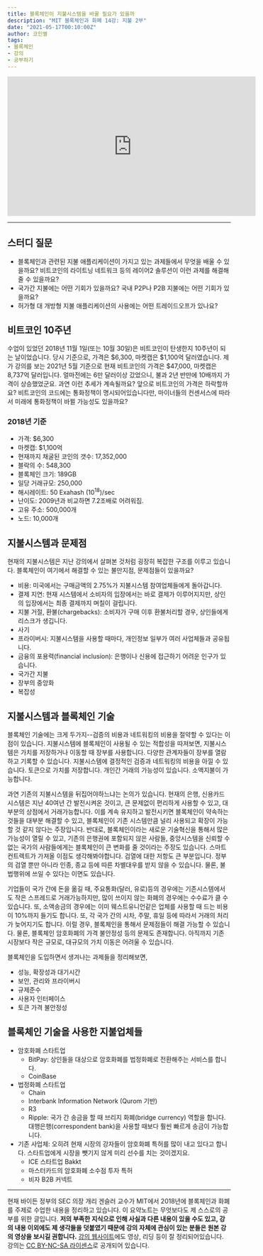 ```yaml
---
title: 블록체인이 지불시스템을 바꿀 필요가 있을까
description: "MIT 블록체인과 화폐 14강: 지불 2부"
date: "2021-05-17T00:10:00Z"
author: 코인별
tags: 
- 블록체인
- 강의
- 공부하기
---
```


<iframe width="560" height="315" src="https://www.youtube.com/embed/_Ycy0Dy-B1c" title="YouTube video player" frameborder="0" allow="accelerometer; autoplay; clipboard-write; encrypted-media; gyroscope; picture-in-picture" allowfullscreen></iframe>

---

## 스터디 질문
- 블록체인과 관련된 지불 애플리케이션이 가지고 있는 과제들에서 무엇을 배울 수 있을까요? 비트코인의 라이트닝 네트워크 등의 레이어2 솔루션이 이런 과제를 해결해줄 수 있을까요?
- 국가간 지불에는 어떤 기회가 있을까요? 국내 P2P나 P2B 지불에는 어떤 기회가 있을까요?
- 허가형 대 개방형 지불 애플리케이션의 사용에는 어떤 트레이드오프가 있나요?

## 비트코인 10주년
수업이 있었던 2018년 11월 1일(또는 10월 30일)은 비트코인이 탄생한지 10주년이 되는 날이었습니다. 당시 기준으로, 가격은 $6,300, 마켓캡은 $1,100억 달러였습니다. 제가 강의를 보는 2021년 5월 기준으로 현재 비트코인의 가격은 $47,000, 마켓캡은 8,737억 달러입니다. 얼마전에는 6만 달러이상 갔었으니, 불과 2년 반만에 10배까지 가격이 상승했었군요. 과연 이런 추세가 계속될까요? 앞으로 비트코인의 가격은 하락할까요? 비트코인의 코드에는 통화정책이 명시되어있습니다만, 마이너들의 컨센서스에 따라서 미래에 통화정책이 바뀔 가능성도 있을까요?

### 2018년 기준
- 가격: $6,300
- 마켓캡: $1,100억
- 현재까지 채굴된 코인의 갯수: 17,352,000
- 블락의 수: 548,300
- 블록체인 크기: 189GB
- 일당 거래규모: 250,000
- 해시레이트: 50 Exahash (10<sup>18</sup>)/sec
- 난이도: 2009년과 비교하면 7.2조배로 어려워짐.
- 고유 주소: 500,000개
- 노드: 10,000개

## 지불시스템과 문제점
현재의 지불시스템은 지난 강의에서 살펴본 것처럼 굉장히 복잡한 구조를 이루고 있습니다. 블록체인이 여기에서 해결할 수 있는 불만지점, 문제점들이 있을까요? 

- 비용: 미국에서는 구매금액의 2.75%가 지불시스템 참여업체들에게 돌아갑니다.
- 결제 지연: 현재 시스템에서 소비자의 입장에서는 바로 결제가 이루어지지만, 상인의 입장에서는 최종 결제까지 며칠이 걸립니다.
- 지불 거절, 환불(chargebacks): 소비자가 구매 이후 환불처리할 경우, 상인들에게 리스크가 생깁니다.
- 사기
- 프라이버시: 지불시스템을 사용할 때마다, 개인정보 일부가 여러 사업체들과 공유됩니다.
- 금융의 포용력(financial inclusion): 은행이나 신용에 접근하기 어려운 인구가 있습니다.
- 국가간 지불
- 장부의 중앙화
- 복잡성

## 지불시스템과 블록체인 기술
블록체인 기술에는 크게 두가지--검증의 비용과 네트워킹의 비용을 절약할 수 있다는 이점이 있습니다. 지불시스템에 블록체인이 사용될 수 있는 적합성을 따져보면, 지불시스템은 가치를 저장하거나 이동할 때 장부를 사용합니다. 다양한 관계자들이 장부를 열람하고 기록할 수 있습니다. 지불시스템에 결정적인 검증과 네트워킹의 비용을 아낄 수 있습니다. 토큰으로 가치를 저장합니다. 개인간 거래의 가능성이 있습니다. 소액지불이 가능합니다.

과연 기존의 지불시스템을 뒤집어야하느냐는 논의가 있습니다. 현재의 은행, 신용카드 시스템은 지난 40여년 간 발전시켜온 것이고, 큰 문제없이 편리하게 사용할 수 있고, 대부분의 상점에서 거래가능합니다. 이를 계속 유지하고 발전시키면 블록체인이 약속하는 것들을 대부분 해결할 수 있고, 블록체인이 기존 시스템만큼 널리 사용되고 확장이 가능할 것 같지 않다는 주장입니다. 반대로, 블록체인이라는 새로운 기술혁신을 통해서 많은 가능성이 열릴 수 있고, 기존의 은행권에 포함되지 않은 사람들, 중앙시스템을 신뢰할 수 없는 국가의 사람들에게는 블록체인이 큰 변화를 줄 것이라는 주장도 있습니다. 스마트 컨트렉트가 가져올 이점도 생각해봐야합니다. 검열에 대한 저항도 큰 부분입니다. 정부의 검열 뿐만 아니라 인종, 종교 등에 따른 차별대우를 받지 않을 수 있습니다. 물론, 불법행위에 쓰일 수 있다는 이면도 있습니다.

기업들이 국가 간에 돈을 옮길 때, 주요통화(달러, 유로)등의 경우에는 기존시스템에서도 작은 스프레드로 거래가능하지만, 많이 쓰이지 않는 화폐의 경우에는 수수료가 클 수 있습니다. 또, 소액송금의 경우에는 이미 웨스트유니언같은 업체를 사용할 때 드는 비용이 10%까지 들기도 합니다. 또, 각 국가 간의 시차, 주말, 휴일 등에 따라서 거래의 처리가 늦어지기도 합니다. 이럴 경우, 블록체인을 통해서 문제점들이 해결 가능할 수 있습니다. 물론, 블록체인 암호화폐의 가격 불안정성 등의 문제도 존재합니다. 아직까지 기존 시장보다 작은 규모로, 대규모의 가치 이동은 어려울 수 있습니다.

블록체인을 도입하면서 생겨나는 과제들을 정리해보면,
- 성능, 확장성과 대기시간
- 보안, 관리와 프라이버시
- 규제준수
- 사용자 인터페이스
- 토큰 가격 불안정성

## 블록체인 기술을 사용한 지불업체들
- 암호화폐 스타트업
  - BitPay: 상인들을 대상으로 암호화폐를 법정화폐로 전환해주는 서비스를 합니다.
  - CoinBase
- 법정화폐 스타트업
  - Chain
  - Interbank Information Network (Qurom 기반)
  - R3
  - Ripple: 국가 간 송금을 할 때 브리지 화폐(bridge currency) 역할을 합니다. 대행은행(correspondent bank)을 사용할 때보다 훨씬 빠르게 송금이 가능합니다.
- 기존 사업체: 오히려 현재 시장의 강자들이 암호화폐 특허를 많이 내고 있다고 합니다. 스타트업에게 시장을 뺏기지 않게 미리 선수를 치는 것이겠지요.
  - ICE 스타트업 Bakkt
  - 마스터카드의 암호화폐 소수점 투자 특허
  - 비자 B2B 커넥트

---
현재 바이든 정부의 SEC 의장 개리 겐슬러 교수가 MIT에서 2018년에 블록체인과 화폐를 주제로 수업한 내용을 정리하고 있습니다. 이 요약노트는 무엇보다도 제 스스로의 공부를 위한 글입니다. **저의 부족한 지식으로 인해 사실과 다른 내용이 있을 수도 있고, 강의 내용 이외에도 제 생각들을 덧붙였기 때문에 강의 자체에 관심이 있는 분들은 원본 강의 영상을 보시길 권합니다.** [강의 웹사이트](https://ocw.mit.edu/courses/sloan-school-of-management/15-s12-blockchain-and-money-fall-2018/video-lectures/)에도 영상, 리딩 등이 잘 정리되어있습니다. 강의는 [CC BY-NC-SA 라이센스](https://creativecommons.org/licenses/by-nc-sa/4.0/)로 공개되어 있습니다.